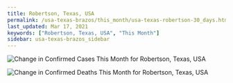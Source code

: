 ```yaml
---
title: Robertson, Texas, USA
permalink: /usa-texas-brazos/this_month/usa-texas-robertson-30_days.html
last_updated: Mar 17, 2021
keywords: ["Robertson, Texas, USA", "This Month"]
sidebar: usa-texas-brazos_sidebar
---
```


![Change in Confirmed Cases This Month for Robertson, Texas, USA](/covid_tracker/images/graphs/usa-texas-robertson-delta_confirmed-30_days_graph.png)

![Change in Confirmed Deaths This Month for Robertson, Texas, USA](/covid_tracker/images/graphs/usa-texas-robertson-delta_deaths-30_days_graph.png)
